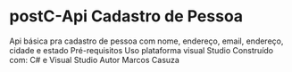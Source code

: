 # postC-Api Cadastro de Pessoa
Api básica pra cadastro de pessoa com nome, endereço, email, endereço, cidade  e estado
Pré-requisitos
Uso plataforma visual Studio
Construído com:
C# e Visual Studio
Autor
Marcos Casuza
